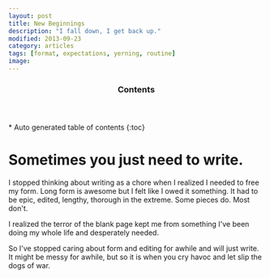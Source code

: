 ```yaml
---
layout: post
title: New Beginnings
description: "I fall down, I get back up."
modified: 2013-09-23
category: articles
tags: [format, expectations, yerning, routine]
image:
---
```


<section id="table-of-contents" class="toc">
  <header>
    <h3>Contents</h3>
  </header>
<div id="drawer" markdown="1">
*  Auto generated table of contents
{:toc}
</div>
</section><!-- /#table-of-contents -->

# Sometimes you just need to write.
I stopped thinking about writing as a chore when I realized I needed to free my form. Long form is awesome but I felt like I owed it something. It had to be epic, edited, lengthy, thorough in the extreme. Some pieces do. Most don't.

I realized the terror of the blank page kept me from something I've been doing my whole life and desperately needed.

So I've stopped caring about form and editing for awhile and will just write. It might be messy for awhile, but so it is when you cry havoc and let slip the dogs of war.

